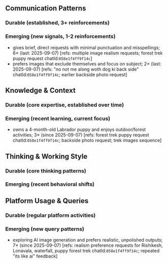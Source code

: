 ## Communication Patterns
### Durable (established, 3+ reinforcements)

### Emerging (new signals, 1-2 reinforcements)
- gives brief, direct requests with minimal punctuation and misspellings; 6× (last: 2025-09-07) [refs: multiple image realism requests; forest trek puppy request chatId:`058e1f4ff9f14c`]
- prefers images that exclude themselves and focus on subject; 2× (last: 2025-09-07) [refs: "no not me along woth dog ki back side" chatId:`058e1f4ff9f14c`; earlier backside photo request]

## Knowledge & Context
### Durable (core expertise, established over time)

### Emerging (recent learning, current focus)
- owns a 4-month-old Labrador puppy and enjoys outdoor/forest activities; 3× (since 2025-09-07) [refs: forest trek puppy request chatId:`058e1f4ff9f14c`; backside photo request; trek images sequence]

## Thinking & Working Style
### Durable (core thinking patterns)

### Emerging (recent behavioral shifts)

## Platform Usage & Queries
### Durable (regular platform activities)

### Emerging (new query patterns)
- exploring AI image generation and prefers realistic, unpolished outputs; 7× (since 2025-09-07) [refs: realism preference requests for Rishikesh, Lonavala, waterfall, puppy forest trek chatId:`058e1f4ff9f14c`; repeated "its like ai" feedback]